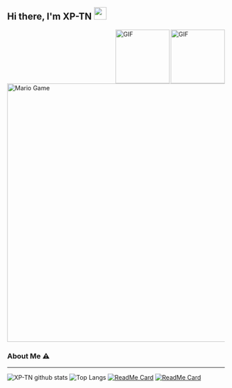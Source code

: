 ## Hi there, I'm XP-TN <img src="https://github.com/TheDudeThatCode/TheDudeThatCode/blob/master/Assets/Hi.gif" width="29px">

<img align="right" alt="GIF" height="125px" src="https://i.giphy.com/media/LMt9638dO8dftAjtco/200.webp" />
<img align="right" alt="GIF" height="125px" src="https://media3.giphy.com/media/ln7z2eWriiQAllfVcn/200w.webp" />


<img src="https://github.com/TheDudeThatCode/TheDudeThatCode/blob/master/Assets/Mario_Gameplay.gif" alt="Mario Game" width="600" />

### About Me ⚠️
___

![XP-TN github stats](https://github-readme-stats.vercel.app/api?username=XP-TN&show_icons=true&theme=tokyonight)
![Top Langs](https://github-readme-stats.vercel.app/api/top-langs/?username=XP-TN&hide=css,html&theme=tokyonight)
[![ReadMe Card](https://github-readme-stats.vercel.app/api/pin/?username=XP-TN&repo=XP-TNBOT)](https://github.com/XP-TN/XP-TNBOT)
[![ReadMe Card](https://github-readme-stats.vercel.app/api/pin/?username=XP-TN&repo=XP-TNBOT)](https://github.com/XP-TN/XP-TNBOT)
<!--
**XP-TN/XP-TN** is a ✨ _special_ ✨ repository because its `README.md` (this file) appears on your GitHub profile.
'''Php
Follow Github Teman Saya & Dan terimakasih udah
Meng follow github teman saya
'''



**Personal Stuffs:**
- 🔭 I’m currently working on my campus project
- 🌱 I’m currently learning typescript
- ✨ Interested in backend-ish things 
- 🤔 Looking for help with my [Github](https://github.com/XP-TN)
- 📫 Reach me via [whatsapp](https://wa.me/6289655478810) or [facebook](https://www.facebook.com/adm.tidakperlutenar.5/)


[![🦉 XP-TN github stats](https://github-readme-stats.vercel.app/api?username=XP-TN&show_icons=true&hide_border=true&hide=issues)](https://github.com/XP-TN)


